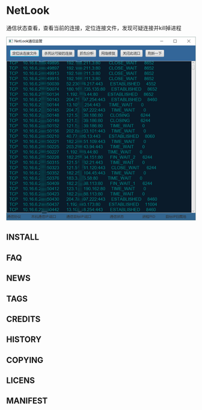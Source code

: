 # NetLook
通信状态查看，查看当前的连接，定位连接文件，发现可疑连接并kill掉进程

![demo](/image/pic02.png)

## INSTALL
## FAQ
## NEWS
## TAGS
## CREDITS
## HISTORY
## COPYING
## LICENS
## MANIFEST
